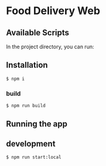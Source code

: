 # Food Delivery Web

## Available Scripts

In the project directory, you can run:

## Installation

```
$ npm i
```

### build

```
$ npm run build
```

## Running the app

## development

```
$ npm run start:local
```
